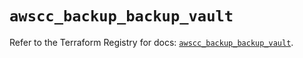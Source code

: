 # `awscc_backup_backup_vault`

Refer to the Terraform Registry for docs: [`awscc_backup_backup_vault`](https://registry.terraform.io/providers/hashicorp/awscc/0.70.0/docs/resources/backup_backup_vault).
